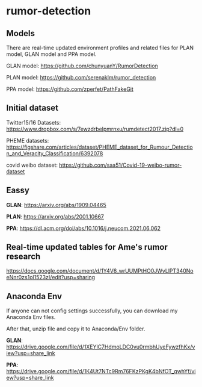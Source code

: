 # rumor-detection

## Models
There are real-time updated environment profiles and related files for PLAN model, GLAN model and PPA model.

GLAN model: https://github.com/chunyuanY/RumorDetection

PLAN model: https://github.com/serenaklm/rumor_detection

PPA model: https://github.com/zperfet/PathFakeGit

## Initial dataset

Twitter15/16 Datasets: https://www.dropbox.com/s/7ewzdrbelpmrnxu/rumdetect2017.zip?dl=0

PHEME datasets: https://figshare.com/articles/dataset/PHEME_dataset_for_Rumour_Detection_and_Veracity_Classification/6392078

covid weibo dataset: https://github.com/saa51/Covid-19-weibo-rumor-dataset

## Eassy

**GLAN**: https://arxiv.org/abs/1909.04465

**PLAN**: https://arxiv.org/abs/2001.10667

**PPA**: https://dl.acm.org/doi/abs/10.1016/j.neucom.2021.06.062

## Real-time updated tables for Ame's rumor research

https://docs.google.com/document/d/1Y4V6_wrUUMPtHO0JWvLlPT340NoeNnr0zs1ol1523zI/edit?usp=sharing

## Anaconda Env

If anyone can not config settings successfully, you can download my Anaconda Env files.

After that, unzip file and copy it to Anaconda/Env folder.

**GLAN**: https://drive.google.com/file/d/1XEYlC7HdmoLDC0vu0rmbhUyeFywzfhKx/view?usp=share_link

**PPA**: https://drive.google.com/file/d/1K4Ut7NTc9Rm76FKzPKgK4bNfOT_qwhYf/view?usp=share_link